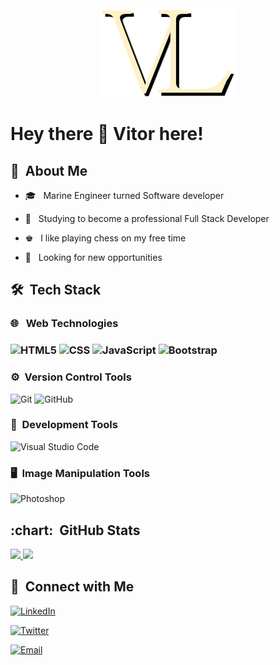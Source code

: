 
<div  align="center">

<img src="vl_logo.png">

</div>


<h1 align: "center"> Hey there 👋 Vitor here!</h1>


<h2> 👨 &nbsp;About Me </h2>


- 🎓 &nbsp; Marine Engineer turned Software developer

- 🌱 &nbsp; Studying to become a professional Full Stack Developer

- ♚ &nbsp; I like playing chess on my free time

- 👔 &nbsp; Looking for new opportunities




<h2>🛠 &nbsp;Tech Stack</h2>

<h3>🌐 &nbsp; Web Technologies<h3>

![HTML5](https://img.shields.io/badge/-HTML5-333333?style=flat&logo=HTML5)&nbsp;![CSS](https://img.shields.io/badge/-CSS-333333?style=flat&logo=CSS3&logoColor=1572B6)&nbsp;![JavaScript](https://img.shields.io/badge/-JavaScript-333333?style=flat&logo=javascript)&nbsp;![Bootstrap](https://img.shields.io/badge/-Bootstrap-333333?style=flat&logo=bootstrap&logoColor=563D7C)



<h3>⚙️&nbsp; Version Control Tools</h3>

![Git](https://img.shields.io/badge/-Git-333333?style=flat&logo=git)&nbsp;![GitHub](https://img.shields.io/badge/-GitHub-333333?style=flat&logo=github)



<h3>🔧&nbsp; Development Tools</h3>

![Visual Studio Code](https://img.shields.io/badge/-Visual%20Studio%20Code-333333?style=flat&logo=visual-studio-code&logoColor=007ACC)



<h3>🖥&nbsp; Image Manipulation Tools</h3>

![Photoshop](https://img.shields.io/badge/-Photoshop-333333?style=flat&logo=adobe-photoshop)

  
<h2> :chart: &nbsp;GitHub Stats </h2>

<a  href="https://github.com/vitorelourenco">
  <img  height="180em"  src="https://github-readme-stats.vercel.app/api?username=vitorelourenco&theme=buefy&show_icons=true">
</a>
<a  href="https://github.com/vitorelourenco">
  <img  height="180em"  src="https://github-readme-stats.vercel.app/api/top-langs/?username=vitorelourenco&theme=buefy&layout=compact">
</a>

  

<h2>🤝&nbsp; Connect with Me</h2>

<a  href="https://www.linkedin.com/in/vitoremanuellourenco/"><img  alt="LinkedIn"  src=""></a>

<a  href="https://twitter.com/vitorel"><img  alt="Twitter"  src=""></a>

<a  href="mailto:vitor.registros@lourencos.net"><img  alt="Email"  src=""></a>

